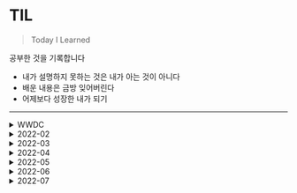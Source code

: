 # TIL
> Today I Learned

공부한 것을 기록합니다
- 내가 설명하지 못하는 것은 내가 아는 것이 아니다
- 배운 내용은 금방 잊어버린다
- 어제보다 성장한 내가 되기
---

<details>
<summary>WWDC</summary>
<div markdown="1">

</div>
</details>

<details>
<summary>2022-02</summary>
<div markdown="1">

- [7일: GitHub Action을 이용한 TIL 자동화 작성법](2022-02/20220207.md)
- [8일: 클린코드란 무엇일까...?](2022-02/20220208.md)
- [10일: 첫번째 코드리뷰 후 배운점](2022-02/20220210.md)
- [11일 - Swift 네이밍 잘 하는 법! (문서번역 & 영상요약)](2022-02/20220211.md)
- [14일: Swift Type과 Access Control](2022-02/20220214.md)
- [15일: Swift Function, Method 공식문서 공부하기](2022-02/20220215.md)
- [17일 - WWDC: Understanding Swift Performance - 1](2022-02/20220217.md)
- [18일 - 구조체와 맴버와이즈 이니셜라이저](2022-02/20220218.md)
- [21일: MVC 디자인 패턴](2022-02/20220221.md)
- [23일: Properties](2022-02/20220222.md)
- [24일 Property Observer vs KVO](2022-02/20220224.md)
- [25일 - 구조체와 클래스](2022-02/20220225.md)
- [28일- Singleton](2022-02/20220228.md)

</div>
</details>

<details>
<summary>2022-03</summary>
<div markdown="1">

- [1일: ViewController 생성시 프로퍼티 초기화 하는 방법](2022-03/20220301.md)
- [3일 - 클로져와 값 캡쳐, 그리고 캡쳐리스트](2022-03/20220303.md)
- [4일 Present Modaly의 presentation Options](2022-03/20220304.md)
- [7일 Protocol과 Delegate](2022-03/20220307.md)
- [8일 Interface Builder의 IBOutlet 연결할 때  Weak or String 선택](2022-03/20220308.md)
- [3/10일 세션주제 - UML](2022-03/20220310.md)
- [11일 Delegate와 Weak (순환참조가 무조건 일어나나요?)](2022-03/20220311.md)
- [14일 바닥부터 알아보는 Unit Test와 TDD](2022-03/20220314.md)
- [15일 OOP와 SOLID원칙](2022-03/20220315.md)
- [17일 - 클로져의 축약](2022-03/20220317.md)
- [18일 - 클로져의 어노테이션: @escaping, @autoclosures](2022-03/20220318.md)
- [21일 함수형 프로그래밍](2022-03/20220321.md)
- [SafeArea와 LayoutMargins](2022-03/20220322.md)
- [View를 업데이트 시키는 방법들](2022-03/20220324.md)
- [메모리의 구조](2022-03/20220328.md)
- [Automatic Reference Counting](2022-03/20220329.md)
- [WWDC: Architecting Your App for Multiple Windows](2022-03/20220331.md)

</div>
</details>

<details>
<summary>2022-04</summary>
<div markdown="1">
  
- [11일 JSON과 Codable](2022-04/20220411.md)
- [12일 Modern Table Views 공부하기(1)](2022-04/20220412.md)
- [14일 Modern Table Views 공부하기(2)](2022-04/20220414.md)
- [15일 Date 타입 공부하기](2022-04/20220415.md)
- [18일 WWDC Accessibility Inspector](2022-04/20220418.md)
- [19일 Locale, Calendar, DateFormatter 타입 공부하기](2022-04/20220419.md)
- [22일 동시성 프로그래밍 - 헷갈리는 개념 다시 잡기](2022-04/20220422.md)
- [25일 Builder Patter: 디자인패턴(1)](2022-04/20220425.md)
- [26일 Prototype Pattern: 디자인패턴(2)](2022-04/20220426.md)
</div>
</details>

<details>
<summary>2022-05</summary>
<div markdown="1">
  
 - [2일 DispatchSourceTimer 공부하기](2022-05/20220502.md)
 - [3일 Timer 공부하기](2022-05/20220503.md)
 - [5일 Using Responders and the Responder Chain to Handle Events](2022-05/20220505.md)
 - [9일 UIKit에서 SwiftUI의 Preview 사용하기](2022-05/20220509.md)
 - [10일 URLSession 공부하기 (1)](2022-05/20220510.md)
 - [12일 UICollectionView 공부 FlowLayout](2022-05/20220512.md)
 - [13일 UICollectionView 공부 CompostionalLayout(1)](2022-05/20220513.md)
 - [16일 UICollectionView 공부 CompostionalLayout(2)](2022-05/20220516.md)
 - [17일 URLProtocol로 네트워크 연결없이 테스트하기](2022-05/20220517.md)
 - [19일 iOS File System](2022-05/20220519.md)
 - [20일 네트워크 통신과 이미지 처리](2022-05/20220520.md)
 - [27일 KeyChain 공부하기](2022-05/20220527.md)
</div>
</details>


<details>
<summary>2022-06</summary>
<div markdown="1">
  
- [1일 Combine - WWDC: Combine in Practice](2022-06/20220601.md)
- [2일 Combine - 시작하기](2022-06/20220602.md)
- [3일 Combine - Publisher](2022-06/20220603.md)
- [4일 Combine - Subscriber](2022-06/20220604.md)
- [5일 Combine - Subject](2022-06/20220605.md)
- [6일 Combine - Scheduler](2022-06/20220606.md)
- [7일 Combine - ConnectablePublisher, Multicast, Share](2022-06/20220607.md)
- [8일 Combine - Operator: Mapping](2022-06/20220608.md)
- [9일 Combine - Operator: Filtering](2022-06/20220609.md)
- [10일 Combine - Operator: Reducing](2022-06/20220610.md)
- [11일 Combine - Operator: Mathematical Operations](2022-06/20220611.md)
- [12일 Combine - Operator: Applying Matching Criteria](2022-06/20220612.md)
- [13일 Combine - Operator: Applying Sequence Operations](2022-06/20220613.md)
- [14일 Combine - Operator: Selecting Specific Elements](2022-06/20220614.md)
- [15일 Combine - Operator: CombineLatest](2022-06/20220615.md)
- [16일 Combine - Operator: Merge & Zip](2022-06/20220616.md)
- [17일 Combine - Operator: Handling Errors](2022-06/20220617.md)
- [18일 Combine - Operator: Controlling Timing](2022-06/20220618.md)
- [19일 Combine - Operator: assign & Key Paths](2022-06/20220619.md)
- [20일 Combine - Publisher, Subscriber, Subscription Custom하기](2022-06/20220620.md)
- [21일 Combine - UIKit에서 Combine 편하게 쓰기](2022-06/20220621.md)
- [22일 Combine - UIKit + MVVM + Combine 예제](2022-06/20220622.md)
</div>
</details>

<details>
<summary>2022-07</summary>
<div markdown="1">
  
- [4일 iOS Coordinator](2022-07/20220704)
</div>
</details>
